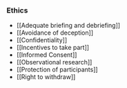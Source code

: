### Ethics
- [[Adequate briefing and debriefing]]
- [[Avoidance of deception]]
- [[Confidentiality]]
- [[Incentives to take part]]
- [[Informed Consent]]
- [[Observational research]]
- [[Protection of participants]]
- [[Right to withdraw]]

